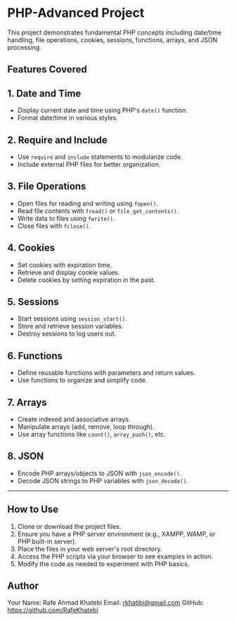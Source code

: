 # PHP-Advanced Project

This project demonstrates fundamental PHP concepts including date/time handling, file operations, cookies, sessions, functions, arrays, and JSON processing.

## Features Covered

## 1. Date and Time

* Display current date and time using PHP's `date()` function.
* Format date/time in various styles.

## 2. Require and Include

* Use `require` and `include` statements to modularize code.
* Include external PHP files for better organization.

## 3. File Operations

* Open files for reading and writing using `fopen()`.
* Read file contents with `fread()` or `file_get_contents()`.
* Write data to files using `fwrite()`.
* Close files with `fclose()`.

## 4. Cookies

* Set cookies with expiration time.
* Retrieve and display cookie values.
* Delete cookies by setting expiration in the past.

## 5. Sessions

* Start sessions using `session_start()`.
* Store and retrieve session variables.
* Destroy sessions to log users out.

## 6. Functions

* Define reusable functions with parameters and return values.
* Use functions to organize and simplify code.

## 7. Arrays

* Create indexed and associative arrays.
* Manipulate arrays (add, remove, loop through).
* Use array functions like `count()`, `array_push()`, etc.

## 8. JSON

* Encode PHP arrays/objects to JSON with `json_encode()`.
* Decode JSON strings to PHP variables with `json_decode()`.

---

## How to Use

1. Clone or download the project files.
2. Ensure you have a PHP server environment (e.g., XAMPP, WAMP, or PHP built-in server).
3. Place the files in your web server's root directory.
4. Access the PHP scripts via your browser to see examples in action.
5. Modify the code as needed to experiment with PHP basics.

## Author

Your Name: Rafe Ahmad Khatebi
Email: [r](mailto:your.email@example.com)khatibi@gmail.com
GitHub: https://github.com/RafeKhatebi
